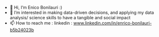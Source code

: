 - 👋 Hi, I’m Enico Bonilauri :)
- 👀 I’m interested in making data-driven decisions, and applying my data analysis/ science skills to have a tangible and social impact
- 📫 How to reach me : linkedin : www.linkedin.com/in/enrico-bonilauri-b5b24023b 

<!---
enricobonii/enricobonii is a ✨ special ✨ repository because its `README.md` (this file) appears on your GitHub profile.
You can click the Preview link to take a look at your changes.
--->
